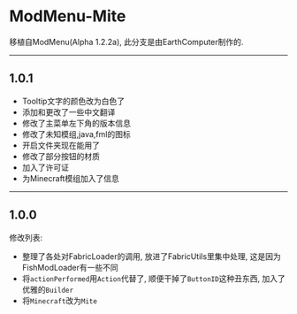 # ModMenu-Mite

移植自ModMenu(Alpha 1.2.2a), 此分支是由EarthComputer制作的.

---

## 1.0.1

* Tooltip文字的颜色改为白色了
* 添加和更改了一些中文翻译
* 修改了主菜单左下角的版本信息
* 修改了未知模组,java,fml的图标
* 开启文件夹现在能用了
* 修改了部分按钮的材质
* 加入了许可证
* 为Minecraft模组加入了信息

---

## 1.0.0

修改列表:
* 整理了各处对FabricLoader的调用, 放进了FabricUtils里集中处理, 这是因为FishModLoader有一些不同
* 将`actionPerformed`用`Action`代替了, 顺便干掉了`ButtonID`这种丑东西, 加入了优雅的`Builder`
* 将`Minecraft`改为`Mite`
